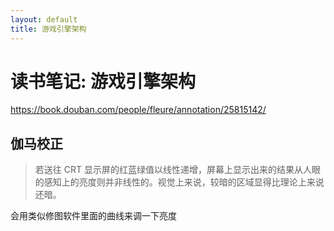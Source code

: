 ```yaml
---
layout: default
title: 游戏引擎架构
---
```


# 读书笔记: 游戏引擎架构

<https://book.douban.com/people/fleure/annotation/25815142/>
## 伽马校正

> 若送往 CRT 显示屏的红蓝绿值以线性递增，屏幕上显示出来的结果从人眼的感知上的亮度则并非线性的。视觉上来说，较暗的区域显得比理论上来说还暗。
>

会用类似修图软件里面的曲线来调一下亮度

